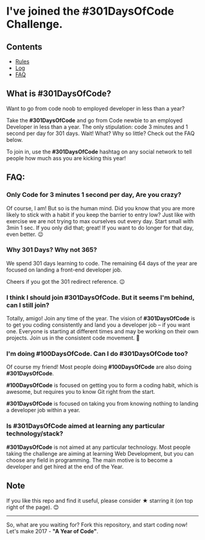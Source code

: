 # I've joined the #301DaysOfCode Challenge.

## Contents
* [Rules](rules.md)
* [Log](log.md)
* [FAQ](https://github.com/akshay1337/301-Days-Of-Code#faq)

## What is #301DaysOfCode?
Want to go from code noob to employed developer in less than a year?

Take the **#301DaysOfCode** and go from Code newbie to an employed Developer in less than a year. The only stipulation: code 3 minutes and 1 second per day for 301 days. Wait! What? Why so little? Check out the FAQ below.

To join in, use the **#301DaysOfCode** hashtag on any social network to tell people how much ass you are kicking this year!

## FAQ:

### Only Code for 3 minutes 1 second per day, Are you crazy?

Of course, I am! But so is the human mind. Did you know that you are more likely to stick with a habit if you keep the barrier to entry low? Just like with exercise we are not trying to max ourselves out every day. Start small with 3min 1 sec. If you only did that; great! If you want to do longer for that day, even better. 😉

### Why 301 Days? Why not 365?

We spend 301 days learning to code. The remaining 64 days of the year are focused on landing a front-end developer job.

Cheers if you got the 301 redirect reference. 😉

### I think I should join #301DaysOfCode. But it seems I'm behind, can I still join?

Totally, amigo! Join any time of the year. The vision of **#301DaysOfCode** is to get you coding consistently and land you a developer job – if you want one. Everyone is starting at different times and may be working on their own projects. Join us in the consistent code movement. 🙂

### I'm doing #100DaysOfCode. Can I do #301DaysOfCode too?

Of course my friend! Most people doing **#100DaysOfCode** are also doing **#301DaysOfCode**.

**#100DaysOfCode** is focused on getting you to form a coding habit, which is awesome, but requires you to know Git right from the start.

**#301DaysOfCode** is focused on taking you from knowing nothing to landing a developer job within a year.

### Is #301DaysOfCode aimed at learning any particular technology/stack?

**#301DaysOfCode** is not aimed at any particular technology. Most people taking the challenge are aiming at learning Web Development, but you can choose any field in programming. The main motive is to become a developer and get hired at the end of the Year.

## Note
If you like this repo and find it useful, please consider &#9733; starring it (on top right of the page). :blush:

---

So, what are you waiting for? Fork this repository, and start coding now! Let's make 2017 - **"A Year of Code"**.
